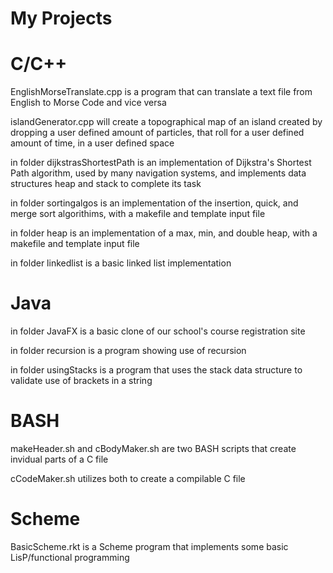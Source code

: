# My Projects
# C/C++
  EnglishMorseTranslate.cpp is a program that can translate a text file from English to Morse Code and vice versa
  
  islandGenerator.cpp will create a topographical map of an island created by dropping a user defined amount of particles, that roll for a user defined amount of time, in a user defined space
  
  in folder dijkstrasShortestPath is an implementation of Dijkstra's Shortest Path algorithm, used by many navigation systems, and implements data structures heap and stack to complete its task
  
  in folder sortingalgos is an implementation of the insertion, quick, and merge sort algorithims, with a makefile and template input file
  
  in folder heap is an implementation of a max, min, and double heap, with a makefile and template input file
  
  in folder linkedlist is a basic linked list implementation
  
# Java
  in folder JavaFX is a basic clone of our school's course registration site
  
  in folder recursion is a program showing use of recursion
  
  in folder usingStacks is a program that uses the stack data structure to validate use of brackets in a string

# BASH
  makeHeader.sh and cBodyMaker.sh are two BASH scripts that create invidual parts of a C file
  
  cCodeMaker.sh utilizes both to create a compilable C file
 
# Scheme
  BasicScheme.rkt is a Scheme program that implements some basic LisP/functional programming
  
